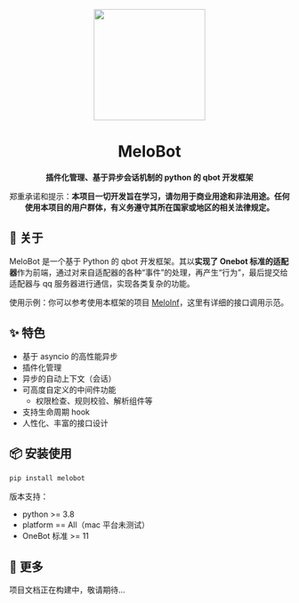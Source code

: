 <div align="center">
<img width=200 src="https://aicorein.github.io/Qbot-MeloBot-docs/images/icon.png" />
<h1>MeloBot</h1>
<p><strong>插件化管理、基于异步会话机制的 python 的 qbot 开发框架</strong></p>
<p>郑重承诺和提示：<strong>本项目一切开发旨在学习，请勿用于商业用途和非法用途。任何使用本项目的用户群体，有义务遵守其所在国家或地区的相关法律规定。</strong></p>
</div>

## 🎉 关于

MeloBot 是一个基于 Python 的 qbot 开发框架。其以**实现了 Onebot 标准的适配器**作为前端，通过对来自适配器的各种“事件”的处理，再产生“行为”，最后提交给适配器与 qq 服务器进行通信，实现各类复杂的功能。

使用示例：你可以参考使用本框架的项目 [MeloInf](https://github.com/AiCorein/meloinf)，这里有详细的接口调用示范。

## ✨ 特色

- 基于 asyncio 的高性能异步
- 插件化管理
- 异步的自动上下文（会话）
- 可高度自定义的中间件功能
    - 权限检查、规则校验、解析组件等
- 支持生命周期 hook
- 人性化、丰富的接口设计

## 📦️ 安装使用

```python
pip install melobot
```

版本支持：
- python >= 3.8
- platform == All（mac 平台未测试）
- OneBot 标准 >= 11

## 💬 更多

项目文档正在构建中，敬请期待...

